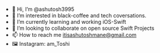- 👋 Hi, I’m @ashutosh3995
- 👀 I’m interested in black-coffee and tech coversations.
- 🌱 I’m currently learning and working iOS-Swift
- 💞️ I’m looking to collaborate on open source Swift Projects
- 📫 How to reach me itisashutoshmane@gmail.com
- 🖼 Instagram: am_Toshi

<!---
ashutosh3995/ashutosh3995 is a ✨ special ✨ repository because its `README.md` (this file) appears on your GitHub profile.
You can click the Preview link to take a look at your changes.
--->
